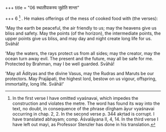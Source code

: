 +++
title = "06 स्थालीपाकस्य जुहोति शान्ता"

+++
6 [^9] . He makes offerings of the mess of cooked food with (the verses):


[^9]:  In the first verse I have omitted vyaśnavai, which impedes the construction and violates the metre. The word has found its way into the text, no doubt, in consequence of the phrase dīrgham āyur vyaśnavai occurring in chap. 2, 2. In the second verse p. 344 akṛtad is corrupt. I have translated abhayam; comp. Āśvalāyana II, 4, 14. In the third verse I have left out mayi, as Professor Stenzler has done in his translation.


'May the earth be peaceful, the air friendly to us; may the heavens give us bliss and safety. May the points (of the horizon), the intermediate points, the upper points give us bliss, and may day and night create long life for us. Svāhā!

'May the waters, the rays protect us from all sides; may the creator, may the ocean turn away evil. The present and the future, may all be safe for me. Protected by Brahman, may I be well guarded. Svāhā!

'May all Ādityas and the divine Vasus, may the Rudras and Maruts be our protectors. May Prajāpati, the highest lord, bestow on us vigour, offspring, immortality, long life. Svāhā!'
